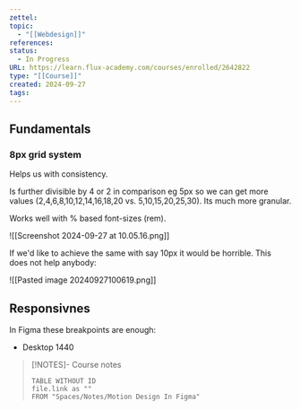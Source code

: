 ```yaml
---
zettel: 
topic:
  - "[[Webdesign]]"
references: 
status:
  - In Progress
URL: https://learn.flux-academy.com/courses/enrolled/2642822
type: "[[Course]]"
created: 2024-09-27
tags:
---
```

## Fundamentals

### 8px grid system

Helps us with consistency.

Is further divisible by 4 or 2 in comparison eg 5px so we can get more values (2,4,6,8,10,12,14,16,18,20 vs.  5,10,15,20,25,30). Its much more granular.

Works well with % based font-sizes (rem).

![[Screenshot 2024-09-27 at 10.05.16.png]]

If we'd like to achieve the same with say 10px it would be horrible.
This does not help anybody:

![[Pasted image 20240927100619.png]]

## Responsivnes

In Figma these breakpoints are enough:

- Desktop 1440





> [!NOTES]- Course notes
> ```dataview
> TABLE WITHOUT ID
> file.link as ""
> FROM "Spaces/Notes/Motion Design In Figma"
 ```

